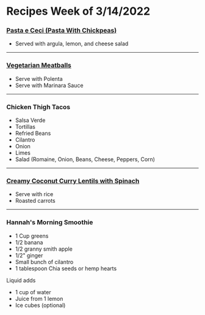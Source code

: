# Recipes Week of 3/14/2022

### [Pasta e Ceci (Pasta With Chickpeas)](https://www.seriouseats.com/pasta-e-ceci-pasta-with-chickpeas?print)

- Served with argula, lemon, and cheese salad

---

### [Vegetarian Meatballs](https://themodernproper.com/vegetarian-meatballs)

- Serve with Polenta
- Serve with Marinara Sauce

---

### Chicken Thigh Tacos

- Salsa Verde
- Tortillas 
- Refried Beans
- Cilantro 
- Onion
- Limes
- Salad (Romaine, Onion, Beans, Cheese, Peppers, Corn)

---

### [Creamy Coconut Curry Lentils with Spinach](https://www.budgetbytes.com/wprm_print/44661)

- Serve with rice
- Roasted carrots

---

### Hannah's Morning Smoothie

- 1 Cup greens
- 1/2 banana
- 1/2 granny smith apple
- 1/2" ginger
- Small bunch of cilantro
- 1 tablespoon Chia seeds or hemp hearts

Liquid adds
- 1 cup of water
- Juice from 1 lemon
- Ice cubes (optional)
